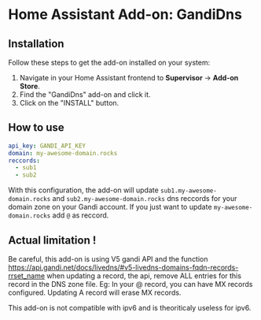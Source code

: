 # Home Assistant Add-on: GandiDns

## Installation

Follow these steps to get the add-on installed on your system:

1. Navigate in your Home Assistant frontend to **Supervisor** -> **Add-on Store**.
2. Find the "GandiDns" add-on and click it.
3. Click on the "INSTALL" button.

## How to use

```yaml
api_key: GANDI_API_KEY
domain: my-awesome-domain.rocks
reccords:
  - sub1
  - sub2
```
With this configuration, the add-on will update `sub1.my-awesome-domain.rocks` and `sub2.my-awesome-domain.rocks` dns reccords for your domain zone on your Gandi account. If you just want to update `my-awesome-domain.rocks` add `@` as reccord.

## Actual limitation !
Be careful, this add-on is using V5 gandi API and the function https://api.gandi.net/docs/livedns/#v5-livedns-domains-fqdn-records-rrset_name when updating a record, the api, remove ALL entries for this record in the DNS zone file. Eg: In your @ record, you can have MX records configured. Updating A record will erase MX records.

This add-on is not compatible with ipv6 and is theoriticaly useless for ipv6.

